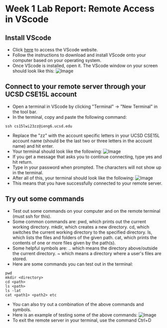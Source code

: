 # Week 1 Lab Report: Remote Access in VScode

## Install VScode
  - Click [here](https://code.visualstudio.com/) to access the VScode website.
  - Follow the instructions to download and install VScode onto your computer based on your operating system. 
  - Once VScode is installed, open it. The VScode window on your screen should look like this: 
  ![Image](https://user-images.githubusercontent.com/122569733/212421120-f166bb45-027c-43ab-8d2c-0c244ffbd59b.png)
  
## Connect to your remote server through your UCSD CSE15L account
  - Open a terminal in VScode by clicking "Terminal" -> "New Terminal" in the tool bar.
  - In the terminal, copy and paste the following command: 
  ```
  ssh cs15lwi23zz@ieng6.ucsd.edu
  ```
  - Replace the "zz" with the account specific letters in your UCSD CSE15L account name (should be the last two 
      or three letters in the account name) and hit enter.
  - Your terminal should look like the following:
  ![Image](https://user-images.githubusercontent.com/122569733/214781069-3327290b-e2b5-4e06-9418-76d4fd6add12.png)
  - If you get a message that asks you to continue connecting, type yes and hit return.
  - Type in your password when prompted. The characters will not show up in the terminal. 
  - After all of this, your terminal should look like the following:
  ![Image](https://user-images.githubusercontent.com/122569733/212422206-9d8b6464-5d58-4d3e-a6c2-14975afdf68a.png)
  - This means that you have successfully connected to your remote server.

## Try out some commands
  - Test out some commands on your computer and on the remote terminal (must ssh for this). 
  - Some common commands are: pwd, which prints out the current working directory. mkdir, which creates a new directory.
      cd, which switches the current working directory to the specified directory. ls, which lists the files and folders
      of the given path. cat, which prints the contents of one or more files given by the path(s).
  - Some helpful symbols are: .. which means the directory above/outside the current directory. ~ which means a directory
      where a user's files are stored.  
  - Here are some commands you can test out in the terminal:
  ```
  pwd
  mkdir <directory> 
  cd <path>           
  ls <path>             
  ls -lat 
  cat <path1> <path2> etc
  ```
  - You can also try out a combination of the above commands and symbols. 
  - Here is an example of testing some of the above commands: 
  ![Image](https://user-images.githubusercontent.com/122569733/212422456-a48bdc8c-b269-40eb-b637-4e2f1dbe71ba.png)
  - To exit the remote server in your terminal, use the command Ctrl+D
